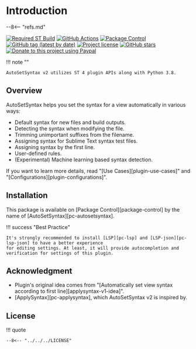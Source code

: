 # Introduction

--8<-- "refs.md"

[![Required ST Build](https://img.shields.io/badge/ST-4114+-orange.svg?style=flat-square&logo=sublime-text)](https://www.sublimetext.com)
[![GitHub Actions](https://img.shields.io/github/workflow/status/jfcherng-sublime/ST-AutoSetSyntax/Python?style=flat-square)](https://github.com/jfcherng-sublime/ST-AutoSetSyntax/actions)
[![Package Control](https://img.shields.io/packagecontrol/dt/AutoSetSyntax?style=flat-square)](https://packagecontrol.io/packages/AutoSetSyntax)
[![GitHub tag (latest by date)](https://img.shields.io/github/v/tag/jfcherng-sublime/ST-AutoSetSyntax?style=flat-square&logo=github)](https://github.com/jfcherng-sublime/ST-AutoSetSyntax/tags)
[![Project license](https://img.shields.io/github/license/jfcherng-sublime/ST-AutoSetSyntax?style=flat-square&logo=github)](https://github.com/jfcherng-sublime/ST-AutoSetSyntax/blob/st4/LICENSE)
[![GitHub stars](https://img.shields.io/github/stars/jfcherng-sublime/ST-AutoSetSyntax?style=flat-square&logo=github)](https://github.com/jfcherng-sublime/ST-AutoSetSyntax/stargazers)
[![Donate to this project using Paypal](https://img.shields.io/badge/paypal-donate-blue.svg?style=flat-square&logo=paypal)](https://www.paypal.me/jfcherng/5usd)

!!! note ""

    AutoSetSyntax v2 utilizes ST 4 plugin APIs along with Python 3.8.

## Overview

AutoSetSyntax helps you set the syntax for a view automatically in various ways:

- Default syntax for new files and build outputs.
- Detecting the syntax when modifying the file.
- Trimming unimportant suffixes from the filename.
- Assigning syntax for Sublime Text syntax test files.
- Assigning syntax by the first line.
- User-defined rules.
- (Experimental) Machine learning based syntax detection.

If you want to learn more details, read "[Use Cases][plugin-use-cases]" and "[Configurations][plugin-configurations]".

## Installation

This package is available on [Package Control][package-control] by the name of [AutoSetSyntax][pc-autosetsyntax].

!!! success "Best Practice"

    It's strongly recommended to install [LSP][pc-lsp] and [LSP-json][pc-lsp-json] to have a better experience
    for editing settings. At least, it will provide autocompletion and verification for settings of this plugin.

## Acknowledgment

- Plugin's original idea comes from "[Automatically set view syntax according to first line][applysyntax-v1-idea]".
- [ApplySyntax][pc-applysyntax], which AutoSetSyntax v2 is inspired by.

## License

!!! quote

    --8<-- "../../../LICENSE"

